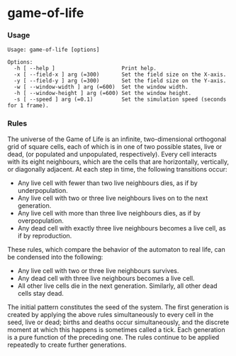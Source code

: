 # game-of-life

### Usage
```plain
Usage: game-of-life [options]

Options:
  -h [ --help ]                     Print help.
  -x [ --field-x ] arg (=300)       Set the field size on the X-axis.
  -y [ --field-y ] arg (=300)       Set the field size on the Y-axis.
  -w [ --window-width ] arg (=600)  Set the window width.
  -h [ --window-height ] arg (=600) Set the window height.
  -s [ --speed ] arg (=0.1)         Set the simulation speed (seconds for 1 frame).
```

### Rules
The universe of the Game of Life is an infinite, two-dimensional orthogonal grid of square cells, each of which is in one of two possible states, live or dead, (or populated and unpopulated, respectively). Every cell interacts with its eight neighbours, which are the cells that are horizontally, vertically, or diagonally adjacent. At each step in time, the following transitions occur:
- Any live cell with fewer than two live neighbours dies, as if by underpopulation.
- Any live cell with two or three live neighbours lives on to the next generation.
- Any live cell with more than three live neighbours dies, as if by overpopulation.
- Any dead cell with exactly three live neighbours becomes a live cell, as if by reproduction.

These rules, which compare the behavior of the automaton to real life, can be condensed into the following:
- Any live cell with two or three live neighbours survives.
- Any dead cell with three live neighbours becomes a live cell.
- All other live cells die in the next generation. Similarly, all other dead cells stay dead.

The initial pattern constitutes the seed of the system. The first generation is created by applying the above rules simultaneously to every cell in the seed, live or dead; births and deaths occur simultaneously, and the discrete moment at which this happens is sometimes called a tick. Each generation is a pure function of the preceding one. The rules continue to be applied repeatedly to create further generations.
